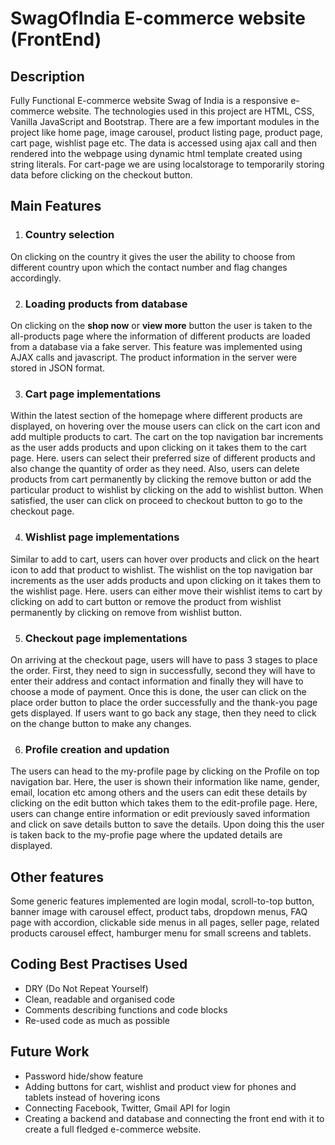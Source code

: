 # SwagOfIndia E-commerce website (FrontEnd)


## Description 
Fully Functional E-commerce website Swag of India is a responsive e-commerce website. The technologies used in this project are HTML, CSS, Vanilla JavaScript and Bootstrap. There are a few important modules in the project like home page, image carousel, product listing page, product page, cart page, wishlist page etc. The data is accessed using ajax call and then rendered into the webpage using dynamic html template created using string literals. For cart-page we are using localstorage to temporarily storing data before clicking on the checkout button.


## Main Features
1. ### Country selection
On clicking on the country it gives the user the ability to choose from different country upon which the contact number and flag changes accordingly. 

2. ### Loading products from database
On clicking on the **shop now** or **view more** button the user is taken to the all-products page where the information of different products are loaded from a database via a fake server. This feature was implemented using AJAX calls and javascript. The product information in the server were stored in JSON format.  

3. ### Cart page implementations 
Within the latest section of the homepage where different products are displayed, on hovering over the mouse users can click on the cart icon and add multiple products to cart. The cart on the top navigation bar increments as the user adds products and upon clicking on it takes them to the cart page. Here. users can select their preferred size of different products and also change the quantity of order as they need. Also, users can delete products from cart permanently by clicking the remove button or add the particular product to wishlist by clicking on the add to wishlist button. When satisfied, the user can click on proceed to checkout button to go to the checkout page. 

4. ### Wishlist page implementations
Similar to add to cart, users can hover over products and click on the heart icon to add that product to wishlist. The wishlist on the top navigation bar increments as the user adds products and upon clicking on it takes them to the wishlist page. Here. users can either move their wishlist items to cart by clicking on add to cart button or remove the product from wishlist permanently by clicking on remove from wishlist button. 

5. ### Checkout page implementations
On arriving at the checkout page, users will have to pass 3 stages to place the order. First, they need to sign in successfully, second they will have to enter their address and contact information and finally they will have to choose a mode of payment. Once this is done, the user can click on the place order button to place the order successfully and the thank-you page gets displayed. If users want to go back any stage, then they need to click on the change button to make any changes. 

6. ### Profile creation and updation
The users can head to the my-profile page by clicking on the Profile on top navigation bar. Here, the user is shown their information like name, gender, email, location etc among others and the users can edit these details by clicking on the edit button which takes them to the edit-profile page. Here, users can change entire information or edit previously saved information and click on save details button to save the details. Upon doing this the user is taken back to the my-profie page where the updated details are displayed. 

## Other features
Some generic features implemented are login modal, scroll-to-top button, banner image with carousel effect, product tabs, dropdown menus, FAQ page with accordion, clickable side menus in all pages, seller page, related products carousel effect, hamburger menu for small screens and tablets.

## Coding Best Practises Used
* DRY (Do Not Repeat Yourself)
* Clean, readable and organised code
* Comments describing functions and code blocks
* Re-used code as much as possible

## Future Work
* Password hide/show feature
* Adding buttons for cart, wishlist and product view for phones and tablets instead of hovering icons
* Connecting Facebook, Twitter, Gmail API for login
* Creating a backend and database and connecting the front end with it to create a full fledged e-commerce website.
